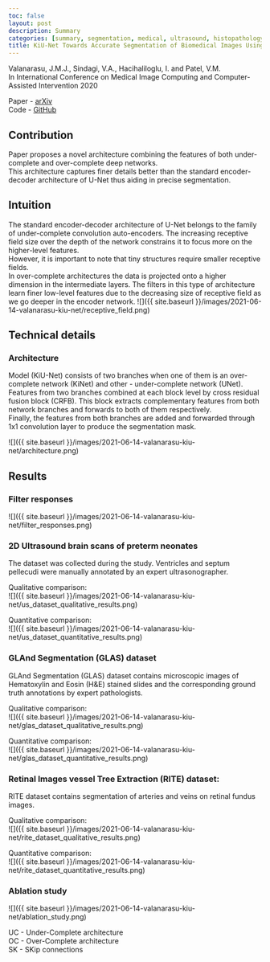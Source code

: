 ```yaml
---
toc: false
layout: post
description: Summary
categories: [summary, segmentation, medical, ultrasound, histopathology, retinal images, miccai]
title: KiU-Net Towards Accurate Segmentation of Biomedical Images Using Over-complete Representations
---
```


Valanarasu, J.M.J., Sindagi, V.A., Hacihaliloglu, I. and Patel, V.M.  
In International Conference on Medical Image Computing and Computer-Assisted Intervention 2020

Paper - [arXiv](https://arxiv.org/abs/2006.04878)  
Code - [GitHub](https://github.com/jeya-maria-jose/KiU-Net-pytorch)


## Contribution
Paper proposes a novel architecture combining the features of both under-complete and over-complete deep networks.  
This architecture captures finer details better than the standard encoder-decoder architecture of U-Net
thus aiding in precise segmentation.


## Intuition
The standard encoder-decoder architecture of U-Net belongs to the family of under-complete convolution auto-encoders.
The increasing receptive field size over the depth of the network constrains it to focus more
on the higher-level features.  
However, it is important to note that tiny structures require smaller receptive fields.  
In over-complete architectures the data is projected onto a higher dimension in the intermediate layers.
The filters in this type of architecture learn finer low-level features due to the decreasing size
of receptive field as we go deeper in the encoder network.
![]({{ site.baseurl }}/images/2021-06-14-valanarasu-kiu-net/receptive_field.png)


## Technical details

### Architecture
Model (KiU-Net) consists of two branches when one of them is an over-complete network (KiNet)
and other - under-complete network (UNet).  
Features from two branches combined at each block level by cross residual fusion block (CRFB).
This block extracts complementary features from both network branches and forwards to both of them respectively.  
Finally, the features from both branches are added and forwarded through 1x1 convolution layer
to produce the segmentation mask.

![]({{ site.baseurl }}/images/2021-06-14-valanarasu-kiu-net/architecture.png)


## Results

### Filter responses

![]({{ site.baseurl }}/images/2021-06-14-valanarasu-kiu-net/filter_responses.png)

### 2D Ultrasound brain scans of preterm neonates
The dataset was collected during the study.
Ventricles and septum pellecudi were manually annotated by an expert ultrasonographer.

Qualitative comparison:  
![]({{ site.baseurl }}/images/2021-06-14-valanarasu-kiu-net/us_dataset_qualitative_results.png)

Quantitative comparison:  
![]({{ site.baseurl }}/images/2021-06-14-valanarasu-kiu-net/us_dataset_quantitative_results.png)

### GLAnd Segmentation (GLAS) dataset
GLAnd Segmentation (GLAS) dataset contains microscopic images of Hematoxylin and Eosin (H&E) stained slides
and the corresponding ground truth annotations by expert pathologists.

Qualitative comparison:  
![]({{ site.baseurl }}/images/2021-06-14-valanarasu-kiu-net/glas_dataset_qualitative_results.png)

Quantitative comparison:  
![]({{ site.baseurl }}/images/2021-06-14-valanarasu-kiu-net/glas_dataset_quantitative_results.png)

### Retinal Images vessel Tree Extraction (RITE) dataset:
RITE dataset contains segmentation of arteries and veins on retinal fundus images.

Qualitative comparison:  
![]({{ site.baseurl }}/images/2021-06-14-valanarasu-kiu-net/rite_dataset_qualitative_results.png)

Quantitative comparison:  
![]({{ site.baseurl }}/images/2021-06-14-valanarasu-kiu-net/rite_dataset_quantitative_results.png)

### Ablation study

![]({{ site.baseurl }}/images/2021-06-14-valanarasu-kiu-net/ablation_study.png)

UC - Under-Complete architecture  
OC - Over-Complete architecture  
SK - SKip connections

